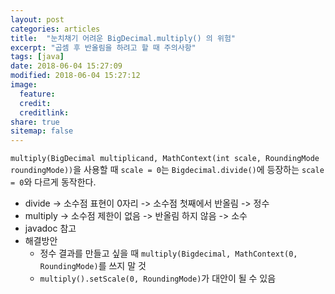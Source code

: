 ```yaml
---
layout: post
categories: articles
title:  "눈치채기 어려운 BigDecimal.multiply() 의 위험"
excerpt: "곱셈 후 반올림을 하려고 할 때 주의사항"
tags: [java]
date: 2018-06-04 15:27:09
modified: 2018-06-04 15:27:12
image: 
  feature:
  credit:
  creditlink:
share: true
sitemap: false
---
```


`multiply(BigDecimal multiplicand, MathContext(int scale, RoundingMode roundingMode))`을 사용할 때 `scale = 0`는 `Bigdecimal.divide()`에 등장하는 `scale = 0`와 다르게 동작한다.

* divide -> 소수점 표현이 0자리 -> 소수점 첫째에서 반올림 -> 정수
* multiply -> 소수점 제한이 없음 -> 반올림 하지 않음 -> 소수
* javadoc 참고
* 해결방안
  * 정수 결과를 만들고 싶을 때 `multiply(Bigdecimal, MathContext(0, RoundingMode)`를 쓰지 말 것
  * `multiply().setScale(0, RoundingMode)`가 대안이 될 수 있음
